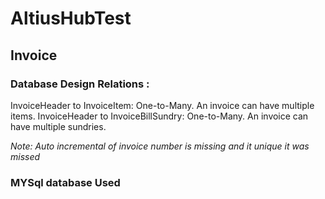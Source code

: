 # AltiusHubTest
## Invoice 
### Database Design Relations : 
InvoiceHeader to InvoiceItem: One-to-Many. An invoice can have multiple items.
InvoiceHeader to InvoiceBillSundry: One-to-Many. An invoice can have multiple sundries.

*Note: Auto incremental of invoice number is missing and it unique it was missed*
### MYSql database Used

